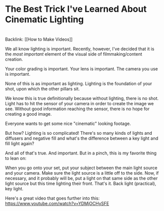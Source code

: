 # The Best Trick I've Learned About Cinematic Lighting
#
Backlink: [[How to Make Videos]]


We all know lighting is important. Recently, however, I've decided that it is the *most important* element of the visual side of filmmaking/content creation. 

Your color grading is important.
Your lens is important.
The camera you use is important.

None of this is as important as lighting. Lighting is the foundation of your shot, upon which the other pillars sit.

We know this is true definitionally because without lighting, there is no shot. Light has to hit the sensor of your camera in order to create the image we see. Without good information reaching the sensor, there is no hope for creating a good image.

Everyone wants to get some nice "cinematic" looking footage. 

But how? Lighting is so complicated! There's so many kinds of lights and diffusers and negative fill and what's the difference between a key light and fill light again?

And all of that's true. And important. But in a pinch, this is my favorite thing to lean on:


When you go onto your set, put your subject between the main light source and your camera. Make sure the light source is a little off to the side. Now, if necessary, and it probably will be, put a light on that same side as the other light source but this time lighting their front. That's it. Back light (practical), key light.

Here's a great video that goes further into this:
https://www.youtube.com/watch?v=YDMjOCHySFE


